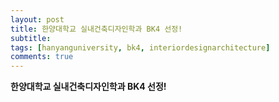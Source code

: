 ```yaml
---
layout: post
title: 한양대학교 실내건축디자인학과 BK4 선정!
subtitle: 
tags: [hanyanguniversity, bk4, interiordesignarchitecture]
comments: true
---
```


**한양대학교 실내건축디자인학과 BK4 선정!**


